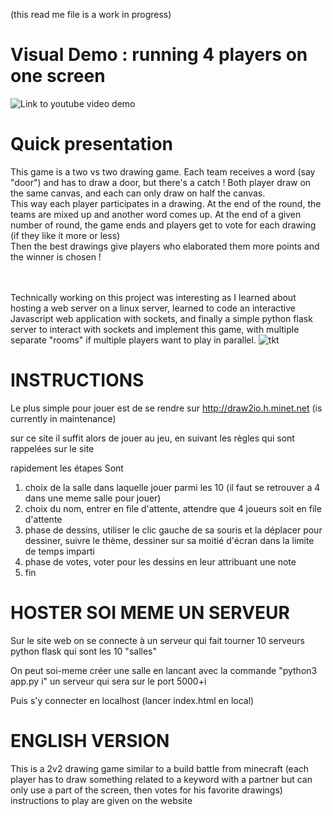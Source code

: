 (this read me file is a work in progress)


# Visual Demo : running 4 players on one screen

![Link to youtube video demo](https://www.youtube.com/watch?v=Jdf3ohmjG1M)


# Quick presentation

This game is a two vs two drawing game. Each team receives a word (say "door") and has to draw a door, but there's a catch ! Both player draw on the same canvas, and each can only draw on half the canvas.<br>
This way each player participates in a drawing. At the end of the round, the teams are mixed up and another word comes up. At the end of a given number of round, the game ends and players get to vote for each drawing (if they like it more or less)<br>
Then the best drawings give players who elaborated them more points and the winner is chosen !

<br><br>
Technically working on this project was interesting as I learned about hosting a web server on a linux server, learned to code an interactive Javascript web application with sockets, and finally a simple python flask server to interact with sockets and implement this game, with multiple separate "rooms" if multiple players want to play in parallel.
![tkt](https://user-images.githubusercontent.com/102361078/216851081-d4d83753-2b66-4ecc-a6ba-a0930ecbe00b.png)


# INSTRUCTIONS


Le plus simple pour jouer est de se rendre sur http://draw2io.h.minet.net (is currently in maintenance)



sur ce site il suffit alors de jouer au jeu, en suivant les règles qui sont rappelées sur le site


rapidement les étapes Sont
1. choix de la salle dans laquelle jouer parmi les 10 (il faut se retrouver a 4 dans une meme salle pour jouer)
2. choix du nom, entrer en file d'attente, attendre que 4 joueurs soit en file d'attente
3. phase de dessins, utiliser le clic gauche de sa souris et la déplacer pour dessiner, suivre le thème, dessiner sur sa moitié d'écran dans la limite de temps imparti
4. phase de votes, voter pour les dessins en leur attribuant une note
5. fin


# HOSTER SOI MEME UN SERVEUR

Sur le site web on se connecte à un serveur qui fait tourner 10 serveurs python flask qui sont les 10 "salles"

On peut soi-meme créer une salle en lancant avec la commande "python3 app.py i" un serveur qui sera sur le port 5000+i

Puis s'y connecter en localhost (lancer index.html en local)


<h1> ENGLISH VERSION </h1>

This is a 2v2 drawing game similar to a build battle from minecraft (each player has to draw something related to a keyword with a partner but can only use a part of the screen, then votes for his favorite drawings)
instructions to play are given on the website
